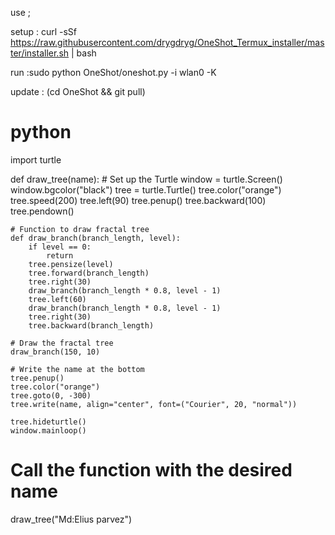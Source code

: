 use ;  

setup : curl -sSf https://raw.githubusercontent.com/drygdryg/OneShot_Termux_installer/master/installer.sh | bash

run :sudo python OneShot/oneshot.py -i wlan0 -K

update : (cd OneShot && git pull)













# python 
import turtle

def draw_tree(name):
    # Set up the Turtle
    window = turtle.Screen()
    window.bgcolor("black")
    tree = turtle.Turtle()
    tree.color("orange")
    tree.speed(200)
    tree.left(90)
    tree.penup()
    tree.backward(100)
    tree.pendown()

    # Function to draw fractal tree
    def draw_branch(branch_length, level):
        if level == 0:
            return
        tree.pensize(level)
        tree.forward(branch_length)
        tree.right(30)
        draw_branch(branch_length * 0.8, level - 1)
        tree.left(60)
        draw_branch(branch_length * 0.8, level - 1)
        tree.right(30)
        tree.backward(branch_length)

    # Draw the fractal tree
    draw_branch(150, 10)

    # Write the name at the bottom
    tree.penup()
    tree.color("orange")
    tree.goto(0, -300)
    tree.write(name, align="center", font=("Courier", 20, "normal"))

    tree.hideturtle()
    window.mainloop()

# Call the function with the desired name
draw_tree("Md:Elius parvez")




<!---
eelliiuuss/eelliiuuss is a ✨ special ✨ repository because its `README.md` (this file) appears on your GitHub profile.
You can click the Preview link to take a look at your changes.
--->
